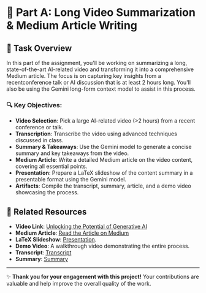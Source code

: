 # 📄 Part A: Long Video Summarization & Medium Article Writing

## 🎥 Task Overview

In this part of the assignment, you'll be working on summarizing a long, state-of-the-art AI-related video and transforming it into a comprehensive Medium article. The focus is on capturing key insights from a recentconference talk or AI discussion that is at least 2 hours long. You'll also be using the Gemini long-form context model to assist in this process.

### 🔍 Key Objectives:
- **Video Selection**: Pick a large AI-related video (>2 hours) from a recent conference or talk.
- **Transcription**: Transcribe the video using advanced techniques discussed in class.
- **Summary & Takeaways**: Use the Gemini model to generate a concise summary and key takeaways from the video.
- **Medium Article**: Write a detailed Medium article on the video content, covering all essential points.
- **Presentation**: Prepare a LaTeX slideshow of the content summary in a presentable format using the Gemini model.
- **Artifacts**: Compile the transcript, summary, article, and a demo video showcasing the process.


## 🔗 Related Resources

- **Video Link**: [Unlocking the Potential of Generative AI](https://www.youtube.com/watch?v=hHnvo4f35GA&t=4s)
- **Medium Article**: [Read the Article on Medium](https://medium.com/@aagamshah0812/unlocking-the-potential-of-generative-ai-a-comprehensive-guide-a724cfda9438)
- **LaTeX Slideshow**: [Presentation](https://github.com/Aagam0812/AI/new/main/Assignment1/Part%20A/Video_Summary_Presentation.pdf).
- **Demo Video**: A walkthrough video demonstrating the entire process.
- **Transcript**: [Transcript](https://github.com/Aagam0812/AI/new/main/Assignment1/Part%20A/Transcribe_Video.pdf)
- **Summary**: [Summary](https://github.com/Aagam0812/AI/new/main/Assignment1/Part%20A/CMPE297_Video_Summary.pdf)
---

✨ **Thank you for your engagement with this project!** Your contributions are valuable and help improve the overall quality of the work.
